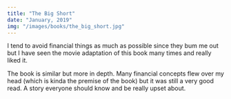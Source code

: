 ```yaml
---
title: "The Big Short"
date: "January, 2019"
img: "/images/books/the_big_short.jpg"
---
```


I tend to avoid financial things as much as possible since they bum me out but I have seen the movie adaptation of this book many times and really liked it.

The book is similar but more in depth. Many financial concepts flew over my head (which is kinda the premise of the book) but it was still a very good read. A story everyone should know and be really upset about.

